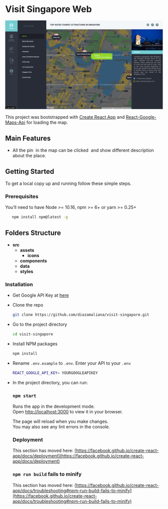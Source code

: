 # Visit Singapore Web 
![Screenshoots](shoots\shoots_1.png)

This project was bootstrapped with [Create React App](https://github.com/facebook/create-react-app) and [React-Google-Maps-Api](https://react-google-maps-api-docs.netlify.app/) for loading the map. 

## Main Features
- All the pin ​ in the map can be clicked ​ and show different ​ description about the place.

## Getting Started
 To get a local copy up and running follow these simple steps.

### Prerequisites
You’ll need to have Node >= 10.16, npm >= 6+ or yarn >= 0.25+
```bash 
   npm install npm@latest -g
```

## Folders Structure

* **src**
    * **assets**
        * **icons** 
    * **components**
    * **data**
    * **styles**
### Installation
- Get Google API Key at [here](https://console.cloud.google.com/apis/credentials/key)
- Clone the repo 
    ```bash 
    git clone https://github.com/diazamaliana/visit-singapore.git
    ```
- Go to the project directory 
    ```bash 
    cd visit-singapore
    ```
- Install NPM packages
    ```bash 
    npm install
    ```
- Rename `.env.example` to `.env`. Enter your API to your `.env`
    ```bash 
    REACT_GOOGLE_API_KEY= YOURGOOGLEAPIKEY
    ```
- In the project directory, you can run:

    ### `npm start`

    Runs the app in the development mode.\
    Open [http://localhost:3000](http://localhost:3000) to view it in your browser.

    The page will reload when you make changes.\
    You may also see any lint errors in the console.

    ### Deployment

    This section has moved here: [https://facebook.github.io/create-react-app/docs/deployment](https://facebook.github.io/create-react-app/docs/deployment)

    ### `npm run build` fails to minify

    This section has moved here: [https://facebook.github.io/create-react-app/docs/troubleshooting#npm-run-build-fails-to-minify](https://facebook.github.io/create-react-app/docs/troubleshooting#npm-run-build-fails-to-minify)
